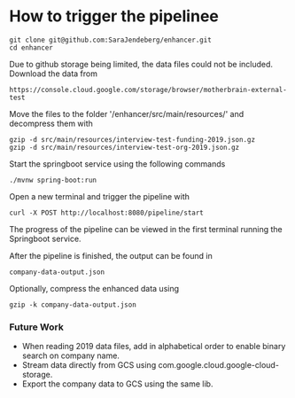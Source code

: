 # How to trigger the pipelinee
```
git clone git@github.com:SaraJendeberg/enhancer.git
cd enhancer
```
Due to github storage being limited, the data files could not be included. Download the data from 
```
https://console.cloud.google.com/storage/browser/motherbrain-external-test
```
Move the files to the folder '/enhancer/src/main/resources/' and decompress them with
```
gzip -d src/main/resources/interview-test-funding-2019.json.gz
gzip -d src/main/resources/interview-test-org-2019.json.gz
```

Start the springboot service using the following commands
```
./mvnw spring-boot:run
```
Open a new terminal and trigger the pipeline with 
```
curl -X POST http://localhost:8080/pipeline/start
```
The progress of the pipeline can be viewed in the first terminal running the Springboot service. 

After the pipeline is finished, the output can be found in
```
company-data-output.json
``` 

Optionally, compress the enhanced data using
```
gzip -k company-data-output.json
```

### Future Work
- When reading 2019 data files, add in alphabetical order to enable binary search on company name.
- Stream data directly from GCS using com.google.cloud.google-cloud-storage.
- Export the company data to GCS using the same lib. 
